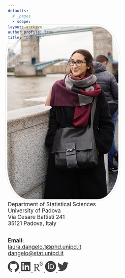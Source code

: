 ```yaml
---
defaults:
  # _pages
  - scope:
layout: archive
author_profile: true
title: "Contact"
---
```

<style>
.custom-social img {
  text-decoration: none;
}
</style>

<style>
img {
  border-radius: 20%;
}
</style>

<p>
  <img src="../images/profile3.jpg" width="200px" border="0px"
       style="float: right; width: 350px; border: 1px solid #e0e0e0; padding: 5px ; margin:-80px 150px 0px 0px; ">
</p>



<font style="font-size:17px">
Department of Statistical Sciences <br>
University of Padova<br>
Via Cesare Battisti 241 <br>
35121 Padova, Italy<br>

<br>

<b>Email:</b> <br>
laura.dangelo.1@phd.unipd.it <br>
dangelo@stat.unipd.it
</font>
<br>

<div class="custom-social">
<a href="https://github.com/laura-dangelo"> 
<img src="../images/github_gray.png" alt="i" style="width:35px; border=0;">
</a> 
<a href="https://www.linkedin.com/in/laura-dangelo/"> 
<img src="../images/linkedin_gray.png" alt="i" style="width:35px; border=0;">
</a> 
<a href="https://www.researchgate.net/profile/Laura_Dangelo"> 
<img src="../images/rg_gray.png" alt="i" style="width:35px; border=0;">
</a> 
<a href="https://orcid.org/0000-0001-5034-7414"> 
<img src="../images/orcid_gray.png" alt="i" style="width:35px; border=0;">
</a> 
<a href="https://twitter.com/laura_d_angelo"> 
<img src="../images/twitter.png" alt="i" style="width:35px; border=0;">
</a> 
</div>

